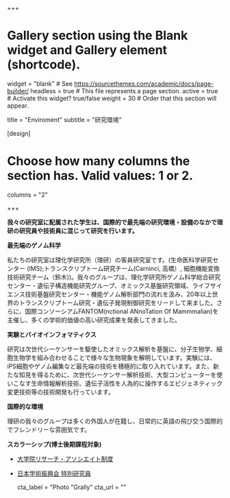 +++
# Gallery section using the Blank widget and Gallery element (shortcode).
widget = "blank"  # See https://sourcethemes.com/academic/docs/page-builder/
headless = true  # This file represents a page section.
active = true  # Activate this widget? true/false
weight = 30  # Order that this section will appear.

title = "Enviroment"
subtitle = "研究環境"

[design]
  # Choose how many columns the section has. Valid values: 1 or 2.
  columns = "2"

+++

**我々の研究室に配属された学生は、国際的で最先端の研究環境・設備のなかで理研の研究員や技術員に混じって研究を行います。**

**最先端のゲノム科学**

私たちの研究室は理化学研究所（理研）の客員研究室です。(生命医科学研究センター (IMS);トランスクリプトーム研究チーム(Carninci, 高橋）, 細胞機能変換技術研究チーム（鈴木))。我々のグループは、理化学研究所ゲノム科学総合研究センター・遺伝子構造機能研究グループ、オミックス基盤研究領域、ライフサイエンス技術基盤研究センター・機能ゲノム解析部門の流れを汲み、20年以上世界のトランスクリプトーム研究・遺伝子発現制御研究をリードして来ました。さらに、国際コンソーシアムFANTOM(nctional ANnoTation Of Mammmalian)を主催し、多くの学術的価値の高い研究成果を発表してきました。

**実験とバイオインフォマティクス**

研究は次世代シーケンサーを駆使したオミックス解析を基盤に、分子生物学、細胞生物学を組み合わせることで様々な生物現象を解明しています。実験には、iPS細胞やゲノム編集など最先端の技術を積極的に取り入れています。また、新たな知見を得るために、次世代シーケンサー解析技術、大型コンピューターを使いこなす生命情報解析技術、遺伝子活性を人為的に操作するエピジェネティック変更技術等の技術開発も行っています。

**国際的な環境**

理研の我々のグループは多くの外国人が在籍し、日常的に英語の飛び交う国際的でフレンドリーな雰囲気です。 

**スカラーシップ(博士後期課程対象)**
- [大学院リサーチ・アソシエイト制度](https://www.riken.jp/careers/programs/jra/)
- [日本学術振興会 特別研究員](https://www.jsps.go.jp/j-pd/pd_gaiyo.html)

  cta_label = "Photo "Grally"
  cta_url = ""
